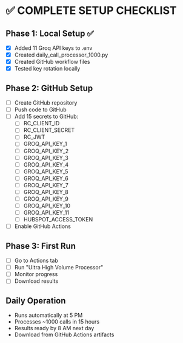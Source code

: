 # ✅ COMPLETE SETUP CHECKLIST

## Phase 1: Local Setup ✅
- [x] Added 11 Groq API keys to .env
- [x] Created daily_call_processor_1000.py
- [x] Created GitHub workflow files
- [x] Tested key rotation locally

## Phase 2: GitHub Setup 
- [ ] Create GitHub repository
- [ ] Push code to GitHub
- [ ] Add 15 secrets to GitHub:
  - [ ] RC_CLIENT_ID
  - [ ] RC_CLIENT_SECRET  
  - [ ] RC_JWT
  - [ ] GROQ_API_KEY_1
  - [ ] GROQ_API_KEY_2
  - [ ] GROQ_API_KEY_3
  - [ ] GROQ_API_KEY_4
  - [ ] GROQ_API_KEY_5
  - [ ] GROQ_API_KEY_6
  - [ ] GROQ_API_KEY_7
  - [ ] GROQ_API_KEY_8
  - [ ] GROQ_API_KEY_9
  - [ ] GROQ_API_KEY_10
  - [ ] GROQ_API_KEY_11
  - [ ] HUBSPOT_ACCESS_TOKEN
- [ ] Enable GitHub Actions

## Phase 3: First Run
- [ ] Go to Actions tab
- [ ] Run "Ultra High Volume Processor"
- [ ] Monitor progress
- [ ] Download results

## Daily Operation
- Runs automatically at 5 PM
- Processes ~1000 calls in 15 hours
- Results ready by 8 AM next day
- Download from GitHub Actions artifacts
